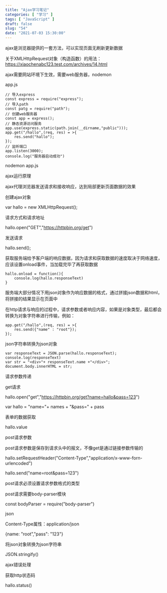 ```yaml
---
title: "Ajax学习笔记"
categories: [ "学习" ]
tags: [ "JavaScript" ]
draft: false
slug: "54"
date: "2021-07-03 15:30:00"
---
```


ajax是浏览器提供的一套方法，可以实现页面无刷新更新数据

关于XMLHttpRequest对象（构造函数）的用法：https://xiaochenabc123.test.com/archives/14.html


ajax需要网站环境下生效，需要web服务器，nodemon

app.js

    // 导入express
    const express = require("express");
    // 导入path
    const patg = require("path");
    // 创建web服务器
    const app = express();
    // 静态资源访问服务
    app.use(express.static(path.join(__dirname,"public")));
    app.get("/hallo",(req, res) = >{
        res.send("hallo");
    });
    // 监听端口
    app.listen(3000);
    console.log("服务器启动成功")


nodemon app.js


ajax运行原理

ajax代理浏览器发送请求和接收响应，达到局部更新页面数据的效果

创建ajax对象

var hallo = new XMLHttpRequest();

请求方式和请求地址

hallo.open("GET","https://httpbin.org/get")

发送请求

hallo.send();

获取服务端给予客户端的响应数据，因为请求和获取数据的速度取决于网络速度，应该设置onload事件，当加载完毕了再获取数据

    hallo.onload = function(){
        console.log(hallo.responseText)
    }

服务端大部分情况下用json对象作为响应数据的格式，通过拼接json数据和html，将拼接的结果显示在页面中

在http请求与响应的过程中，请求参数或者响应内容，如果是对象类型，最后都会转换为对象字符串进行传输，例如：

    app.get("/hallo",(req, res) = >{
        res.send({"name" : "root"});
    });


json字符串转换为json对象

    var responseText = JSON.parse(hallo.responseText);
    console.log(responseText)
    var str = "<div>"+ responseText.name +"</div>";
    document.body.innerHTML = str;


请求参数传递

get请求

hallo.open("get","https://httpbin.org/get?name=hallo&pass=123")

var hallo = "name="+ names + "&pass=" + pass


表单的数据获取

hallo.value


post请求参数

post请求参数是保存到请求头中的报文，不像get是通过链接参数传输的

hallo.setRequestHeader("Content-Type","application/x-www-forn-urlencoded")

hallo.send("name=root&pass=123")

post请求必须设置请求参数格式的类型

post请求需要body-parser模块

const bodyParser = require("body-parser")



json

Content-Type属性：application/json

{name: "root","pass": "123"}

将json对象转换为json字符串

JSON.stringify()  












ajax错误处理

获取http状态码

hallo.status()






